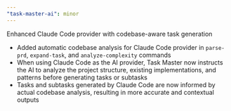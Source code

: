 ```yaml
---
"task-master-ai": minor
---
```


Enhanced Claude Code provider with codebase-aware task generation

- Added automatic codebase analysis for Claude Code provider in `parse-prd`, `expand-task`, and `analyze-complexity` commands
- When using Claude Code as the AI provider, Task Master now instructs the AI to analyze the project structure, existing implementations, and patterns before generating tasks or subtasks
- Tasks and subtasks generated by Claude Code are now informed by actual codebase analysis, resulting in more accurate and contextual outputs
